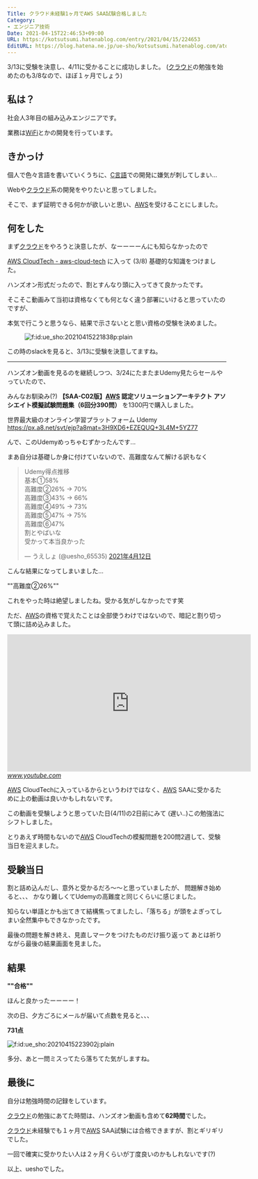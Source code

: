 ```yaml
---
Title: クラウド未経験1ヶ月でAWS SAA試験合格しました
Category:
- エンジニア技術
Date: 2021-04-15T22:46:53+09:00
URL: https://kotsutsumi.hatenablog.com/entry/2021/04/15/224653
EditURL: https://blog.hatena.ne.jp/ue-sho/kotsutsumi.hatenablog.com/atom/entry/26006613769881228
---
```


<p>3/13に受験を決意し、4/11に受かることに成功しました。
(<a class="keyword" href="http://d.hatena.ne.jp/keyword/%A5%AF%A5%E9%A5%A6%A5%C9">クラウド</a>の勉強を始めたのも3/8なので、ほぼ１ヶ月でしょう)</p>

<h2>私は？</h2>

<p>社会人3年目の組み込みエンジニアです。</p>

<p>業務は<a class="keyword" href="http://d.hatena.ne.jp/keyword/WiFi">WiFi</a>とかの開発を行っています。</p>

<h2>きかっけ</h2>

<p>個人で色々言語を書いていくうちに、<a class="keyword" href="http://d.hatena.ne.jp/keyword/C%B8%C0%B8%EC">C言語</a>での開発に嫌気が刺してしまい...</p>

<p>Webや<a class="keyword" href="http://d.hatena.ne.jp/keyword/%A5%AF%A5%E9%A5%A6%A5%C9">クラウド</a>系の開発をやりたいと思ってしました。</p>

<p>そこで、まず証明できる何かが欲しいと思い、<a class="keyword" href="http://d.hatena.ne.jp/keyword/AWS">AWS</a>を受けることにしました。</p>

<h2>何をした</h2>

<p>まず<a class="keyword" href="http://d.hatena.ne.jp/keyword/%A5%AF%A5%E9%A5%A6%A5%C9">クラウド</a>をやろうと決意したが、なーーーーんにも知らなかったので</p>

<p><a href="https://aws-cloud-tech.com/">AWS CloudTech - aws-cloud-tech</a> に入って (3/8) 基礎的な知識をつけました。</p>

<p>ハンズオン形式だったので、割とすんなり頭に入ってきて良かったです。</p>

<p>そこそこ動画みて当初は資格なくても何となく違う部署にいけると思っていたのですが、</p>

<p>本気で行こうと思うなら、結果で示さないとと思い資格の受験を決めました。</p>

<p><figure class="figure-image figure-image-fotolife" title="AWS_ketui"><span itemscope itemtype="http://schema.org/Photograph"><img src="https://cdn-ak.f.st-hatena.com/images/fotolife/u/ue_sho/20210415/20210415221838.png" alt="f:id:ue_sho:20210415221838p:plain" title="" class="hatena-fotolife" itemprop="image"></span></figure></p>

<p>この時のslackを見ると、3/13に受験を決意してますね。</p>

<hr />

<p>ハンズオン動画を見るのを継続しつつ、3/24にたまたまUdemy見たらセールやっていたので、</p>

<p>みんなお馴染み(?)
<strong>【SAA-C02版】<a class="keyword" href="http://d.hatena.ne.jp/keyword/AWS">AWS</a> 認定ソリューションアーキテクト アソシエイト模擬試験問題集（6回分390問）</strong>
を1300円で購入しました。</p>

<p>世界最大級のオンライン学習プラットフォーム Udemy <a href="https://px.a8.net/svt/ejp?a8mat=3H9XD6+EZEQUQ+3L4M+5YZ77">https://px.a8.net/svt/ejp?a8mat=3H9XD6+EZEQUQ+3L4M+5YZ77</a></p>

<p>んで、このUdemyめっちゃむずかったんです...</p>

<p>まあ自分は基礎しか身に付けていないので、高難度なんて解ける訳もなく</p>

<p><blockquote data-conversation="none" class="twitter-tweet" data-lang="ja"><p lang="ja" dir="ltr">Udemy得点推移<br>基本①58%<br>高難度②26% → 70%<br>高難度③43% → 66%<br>高難度④49% → 73%<br>高難度⑤47% → 75%<br>高難度⑥47%<br>割とやばいな<br>受かって本当良かった</p>&mdash; うえしょ (@uesho_65535) <a href="https://twitter.com/uesho_65535/status/1381567269340258306?ref_src=twsrc%5Etfw">2021年4月12日</a></blockquote> <script async src="https://platform.twitter.com/widgets.js" charset="utf-8"></script> </p>

<p>こんな結果になってしまいました...</p>

<p>""高難度②26%""</p>

<p>これをやった時は絶望しましたね。受かる気がしなかったです笑</p>

<p>ただ、<a class="keyword" href="http://d.hatena.ne.jp/keyword/AWS">AWS</a>の資格で覚えたことは全部使うわけではないので、暗記と割り切って頭に詰め込みました。</p>

<p><iframe width="560" height="315" src="https://www.youtube.com/embed/lJTh8n_q3Zw?start=1&feature=oembed" frameborder="0" allow="accelerometer; autoplay; clipboard-write; encrypted-media; gyroscope; picture-in-picture" allowfullscreen></iframe><cite class="hatena-citation"><a href="https://www.youtube.com/watch?v=lJTh8n_q3Zw&t=1s">www.youtube.com</a></cite></p>

<p><a class="keyword" href="http://d.hatena.ne.jp/keyword/AWS">AWS</a> CloudTechに入っているからというわけではなく、<a class="keyword" href="http://d.hatena.ne.jp/keyword/AWS">AWS</a> SAAに受かるために上の動画は良いかもしれないです。</p>

<p>この動画を受験しようと思っていた日(4/11)の2日前にみて (遅い..)この勉強法にシフトしました。</p>

<p>とりあえず時間もないので<a class="keyword" href="http://d.hatena.ne.jp/keyword/AWS">AWS</a> CloudTechの模擬問題を200問2週して、受験当日を迎えました。</p>

<h2>受験当日</h2>

<p>割と詰め込んだし、意外と受かるだろ〜〜と思っていましたが、
問題解き始めると、、、
かなり難しくてUdemyの高難度と同じくらいに感じました。</p>

<p>知らない単語とかも出てきて結構焦ってましたし、「落ちる」が頭をよぎってしまい全然集中もできなかったです。</p>

<p>最後の問題を解き終え、見直しマークをつけたものだけ振り返って
あとは祈りながら最後の結果画面を見ました。</p>

<h2>結果</h2>

<p><strong>""合格"" </strong></p>

<p>ほんと良かったーーーー！</p>

<p>次の日、夕方ごろにメールが届いて点数を見ると、、、</p>

<p><strong>731点</strong></p>

<p><span itemscope itemtype="http://schema.org/Photograph"><img src="https://cdn-ak.f.st-hatena.com/images/fotolife/u/ue_sho/20210415/20210415223902.jpg" alt="f:id:ue_sho:20210415223902j:plain" title="" class="hatena-fotolife" itemprop="image"></span></p>

<p>多分、あと一問ミスってたら落ちてた気がしますね。</p>

<h2>最後に</h2>

<p>自分は勉強時間の記録をしています。</p>

<p><a class="keyword" href="http://d.hatena.ne.jp/keyword/%A5%AF%A5%E9%A5%A6%A5%C9">クラウド</a>の勉強にあてた時間は、ハンズオン動画も含めて<strong>62時間</strong>でした。</p>

<p><a class="keyword" href="http://d.hatena.ne.jp/keyword/%A5%AF%A5%E9%A5%A6%A5%C9">クラウド</a>未経験でも１ヶ月で<a class="keyword" href="http://d.hatena.ne.jp/keyword/AWS">AWS</a> SAA試験には合格できますが、割とギリギリでした。</p>

<p>一回で確実に受かりたい人は２ヶ月くらいが丁度良いのかもしれないです(?)</p>

<p>以上、ueshoでした。</p>
